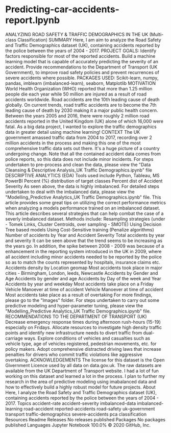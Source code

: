 # Predicting-car-accidents-report.lpynb
ANALYZING ROAD SAFETY &amp; TRAFFIC DEMOGRAPHICS IN THE UK (Multi-class Classification) SUMMARY Here, I am aim to analyze the Road Safety and Traffic Demographics dataset (UK), containing accidents reported by the police between the years of 2004 - 2017.  PROJECT GOALS: Identify factors responsible for most of the reported accidents. Build a machine learning model that is capable of accurately predicting the severity of an accident. Provide recommendations to the Department of Transport (UK Government), to improve road safety policies and prevent recurrences of severe accidents where possible. PACKAGES USED: Scikit-learn, numpy, pandas, imblearn (imbalanced-learn), seaborn, Matplotlib MOTIVATION World Health Organization (WHO) reported that more than 1.25 million people die each year while 50 million are injured as a result of road accidents worldwide. Road accidents are the 10th leading cause of death globally. On current trends, road traffic accidents are to become the 7th leading cause of death by 2030 making it a major public health concern. Between the years 2005 and 2016, there were roughly 2 million road accidents reported in the United Kingdom (UK) alone of which 16,000 were fatal.  As a big data project, I wanted to explore the traffic demographics data in greater detail using machine learning!  CONTEXT The UK government amassed traffic data from 2004 to 2017, recording over 2 million accidents in the process and making this one of the most comprehensive traffic data sets out there. It's a huge picture of a country undergoing change.  Note that all the contained accident data comes from police reports, so this data does not include minor incidents.  For steps undertaken to pre-process and clean the data, please view the "Data Cleansing &amp; Descriptive Analysis_UK Traffic Demographics.ipynb" file DESCRIPTIVE ANALYTICS (EDA) Tools used include Python, Tableau, MS PowerBI Percent (%) distribution of target classes Percent dist of Accident Severity  As seen above, the data is highly imbalanced.  For detailed steps undertaken to deal with the imbalanced data, please view the "Modelling_Predictive Analytics_UK Traffic Demographics.ipynb" file. This article provides some great tips on utilizing the correct performance metrics when analyzing a models performance trained on an imbalanced dataset.  This article describes several strategies that can help combat the case of a severly imbalanced dataset. Methods include:  Resampling strategies (under - Tomek Links, Cluster Centroids, over sampling - SMOTE) Using Decision Tree based models Using Cost-Sensitive training (Penalize algorithms) Number of accidents by Year and Accident Severity Total accidents by year and severity  It can be seen above that the trend seems to be increasing as the years go. In addition, the spike between 2008 - 2009 was because of a enhancement in the reporting system introduced in the UK in 2009, where all accident including minor accidents needed to be reported by the police so as to match the counts represented by hospitals, insurance claims etc.  Accidents density by Location geomap  Most accidents took place in major cities - Birmingham, London, leeds, Newcastle  Accidents by Gender and Age Accidents by gender and age  Accidents by Day of the week and Year Accidents by year and weekday  Most accidents take place on a Friday  Vehicle Manoever at time of accident Vehicle Manoever at time of accident  Most accidents take place as a result of overtaking  For more findings, please go to the "Images" folder. For steps undertaken to carry out some predictive modeling and hyper-parameter tuning, please view the "Modelling_Predictive Analytics_UK Traffic Demographics.ipynb" file. RECOMMENDATIONS TO THE DEPARTMENT OF TRANSPORT (UK) Decrease emergency response times during afternoon rush-hours (15-19) especially on Fridays. Allocate resources to investigate high density traffic points and identify new infrastructure needs to divert traffic from dual-carriage ways. Explore conditions of vehicles and casualties such as vehicle type, age of vehicles registered, pedestrian movements, etc. for policy makers. Adopt comprehensive distracted driving laws that increase penalties for drivers who commit traffic violations like aggressive overtaking. ACKNOWLEDGEMENTS The license for this dataset is the Open Givernment Licence used by all data on data.gov.uk. The raw datasets are available from the UK Department of Transport website.  I had a lot of fun working on this dataset and learned a lot in the process. I plan to further my research in the area of predictive modeling using imabalanced data and how to effectively build a highly robust model for future projects. About Here, I analyze the Road Safety and Traffic Demographics dataset (UK), containing accidents reported by the police between the years of 2004 - 2017.  Topics accident-rate accident-severity imbalanced-data imbalanced-learning road-accident reported-accidents road-safety uk-government transport traffic-demographics severe-accidents pca classification Resources  Readme Releases No releases published Packages No packages published Languages Jupyter Notebook 100.0% © 2020 GitHub, Inc.
